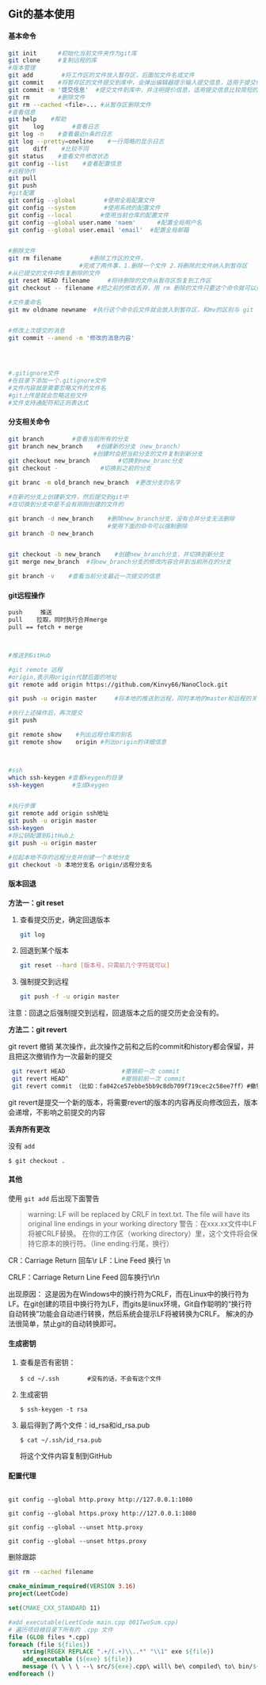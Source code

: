 ## Git的基本使用

#### 基本命令

```bash
git init      #初始化当前文件夹作为git库
git clone     #复制远程的库
#版本管理
git add        #将工作区的文件放入暂存区，后面加文件名或文件
git commit    #将暂存区的文件提交到库中，会弹出编辑器提示输入提交信息，适用于提交信息比较多的情况
git commit -m '提交信息'  #提交文件到库中，并注明提价信息，适用提交信息比较简短的情况
git rm        #删除文件
git rm --cached <file>... #从暂存区删除文件
#查看信息
git help    #帮助
git    log        #查看日志
git log -n    #查看最近n条的日志
git log --pretty=oneline    #一行简略的显示日志
git    diff    #比较不同
git status    #查看文件修改状态
git config --list    #查看配置信息
#远程协作
git pull
git push
#git配置
git config --global        #使用全局配置文件
git config --system        #使用系统的配置文件
git config --local        #使用当前仓库的配置文件
git config --global user.name 'naem'      #配置全局用户名
git config --global user.email 'email'  #配置全局邮箱


#删除文件
git rm filename        #删除工作区的文件，
                    #完成了两件事，1.删除一个文件 2.将删除的文件纳入到暂存区
#从已提交的文件中恢复删除的文件
git reset HEAD filename     #将待删除的文件从暂存区恢复到工作区
git checkout -- filename #把之前的修改丢弃，用 rm 删除的文件只要这个命令就可以恢复

#文件重命名
git mv oldname newname  #执行这个命令后文件就会放入到暂存区，和mv的区别与 git rm和rm的区别一样


#修改上次提交的消息
git commit --amend -m '修改的消息内容'




#.gitignore文件
#在目录下添加一个.gitignore文件
#文件内容就是需要忽略文件的文件名
#git上传是就会忽略这些文件
#文件支持通配符和正则表达式
```

#### 分支相关命令

```bash
git branch        #查看当前所有的分支
git branch new_branch    #创建新的分支（new_branch）
                        #创建时会把当前分支的文件复制到新分支
git checkout new_branch        #切换到new_branc分支
git checkout -            #切换到之前的分支

git branc -m old_branch new_branch  #更改分支的名字

#在新的分支上创建新文件，然后提交到git中
#在切换到分支中是不会有刚刚创建的文件的

git branch -d new_branch    #删除new_branch分支，没有合并分支无法删除
                            #使用下面的命令可以强制删除
git branch -D new_branch


git checkout -b new_branch    #创建new_branch分支，并切换到新分支
git merge new_branch  #将new_branch分支的修改内容合并到当前所在的分支

git branch -v    #查看当前分支最近一次提交的信息
```

#### git远程操作

```bash
push     推送
pull    拉取，同时执行合并merge
pull == fetch + merge



#推送到GitHub

#git remote 远程
#origin,表示用origin代替后面的地址
git remote add origin https://github.com/Kinvy66/NanoClock.git

git push -u origin master     #将本地的推送到远程，同时本地的master和远程的关联 

#执行上述操作后，再次提交
git push

git remote show    #列出远程仓库的别名
git remote show    origin #列出origin的详细信息



#ssh
which ssh-keygen #查看keygen的目录
ssh-keygen        #生成keygen


#执行步骤
git remote add origin ssh地址
git push -u origin master
ssh-keygen
#将公钥配置到GitHub上
git push -u origin master

#拉起本地不存的远程分支并创建一个本地分支
git checkout -b 本地分支名 origin/远程分支名

```

#### 版本回退

**方法一：git reset**

1. 查看提交历史，确定回退版本
   
   ```bash
   git log
   ```

2. 回退到某个版本
   
   ```bash
   git reset --hard [版本号，只需前几个字符就可以]
   ```

3. 强制提交到远程
   
   ```bash
   git push -f -u origin master
   ```

注意：回退之后强制提交到远程，回退版本之后的提交历史会没有的。

**方法二：git revert**

git revert 撤销 某次操作，此次操作之前和之后的commit和history都会保留，并且把这次撤销作为一次最新的提交

```bash
 git revert HEAD                #撤销前一次 commit
 git revert HEAD^               #撤销前前一次 commit
 git revert commit （比如：fa042ce57ebbe5bb9c8db709f719cec2c58ee7ff）#撤销指定的版本，撤销也会作为一次提交进行保存。
```

git revert是提交一个新的版本，将需要revert的版本的内容再反向修改回去，版本会递增，不影响之前提交的内容



**丢弃所有更改**

没有 `add`

```shell
$ git checkout .
```





#### 其他

使用 `git add` 后出现下面警告

> warning: LF will be replaced by CRLF in text.txt.
>  The file will have its original line endings in your working directory
>  警告：在xxx.xx文件中LF将被CRLF替换。
> 在你的工作区（working directory）里，这个文件将会保持它原本的换行符。（line ending:行尾，换行）

CR：Carriage Return 回车\r
LF：Line Feed  换行 \n

CRLF：Carriage Return Line Feed 回车换行\r\n

出现原因：
这是因为在Windows中的换行符为CRLF，而在Linux中的换行符为LF。在git创建的项目中换行符为LF，而gits是linux环境，Git自作聪明的“换行符自动转换”功能会自动进行转换，然后系统会提示LF将被转换为CRLF。
解决的办法很简单，禁止git的自动转换即可。

#### 生成密钥

1. 查看是否有密钥：
   
   ```shell
   $ cd ~/.ssh        #没有的话，不会有这个文件
   ```

2. 生成密钥
   
   ```shell
   $ ssh-keygen -t rsa
   ```

3. 最后得到了两个文件：id_rsa和id_rsa.pub
   
   ```shell
   $ cat ~/.ssh/id_rsa.pub
   ```
   
   将这个文件内容复制到GitHub



#### 配置代理

```shell

git config --global http.proxy http://127.0.0.1:1080

git config --global https.proxy http://127.0.0.1:1080

git config --global --unset http.proxy

git config --global --unset https.proxy
```



删除跟踪

```bash
git rm --cached filename
```





```cmake
cmake_minimum_required(VERSION 3.16)
project(LeetCode)

set(CMAKE_CXX_STANDARD 11)

#add_executable(LeetCode main.cpp 001TwoSum.cpp)
# 遍历项目根目录下所有的 .cpp 文件
file (GLOB files *.cpp)
foreach (file ${files})
    string(REGEX REPLACE ".+/(.+)\\..*" "\\1" exe ${file})
    add_executable (${exe} ${file})
    message (\ \ \ \ --\ src/${exe}.cpp\ will\ be\ compiled\ to\ bin/${exe})
endforeach ()
```

